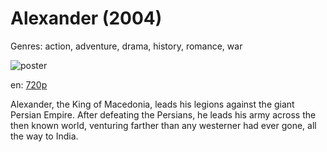 # Alexander (2004)

Genres: action, adventure, drama, history, romance, war

![poster](http://image.tmdb.org/t/p/w500/cJrnmbsFm5cEt0pHZZ2a1ueH5aT.jpg)

en:
  [720p](magnet:?xt=urn:btih:EDB99337BE04557B0F5C0A71F1267FFB2A8C3ECA&tr=udp://glotorrents.pw:6969/announce&tr=udp://tracker.opentrackr.org:1337/announce&tr=udp://torrent.gresille.org:80/announce&tr=udp://tracker.openbittorrent.com:80&tr=udp://tracker.coppersurfer.tk:6969&tr=udp://tracker.leechers-paradise.org:6969&tr=udp://p4p.arenabg.ch:1337&tr=udp://tracker.internetwarriors.net:1337)
  


Alexander, the King of Macedonia, leads his legions against the giant Persian Empire. After defeating the Persians, he leads his army across the then known world, venturing farther than any westerner had ever gone, all the way to India.